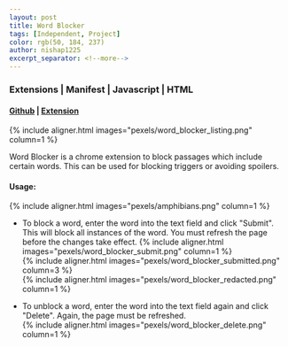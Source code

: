 ```yaml
---
layout: post
title: Word Blocker
tags: [Independent, Project]
color: rgb(50, 184, 237)
author: nishap1225
excerpt_separator: <!--more-->
---
```

### Extensions | Manifest | Javascript | HTML
<!--more-->

#### [Github](https://github.com/nishap1225/word-blocker) | [Extension](https://chrome.google.com/webstore/detail/word-blocker/ebbplnackfijdgaocobghipflkadnejp?authuser=2)

{% include aligner.html images="pexels/word_blocker_listing.png" column=1 %}  

Word Blocker is a chrome extension to block passages which include certain words. This can be used for blocking triggers or avoiding spoilers.

#### Usage:
{% include aligner.html images="pexels/amphibians.png" column=1 %}  

- To block a word, enter the word into the text field and click "Submit". This will block all instances of the word. You must refresh the page before the changes take effect.
{% include aligner.html images="pexels/word_blocker_submit.png" column=1 %}  
{% include aligner.html images="pexels/word_blocker_submitted.png" column=3 %}  
{% include aligner.html images="pexels/word_blocker_redacted.png" column=1 %}  

- To unblock a word, enter the word into the text field again and click "Delete". Again, the page must be refreshed.  
{% include aligner.html images="pexels/word_blocker_delete.png" column=1 %}  


